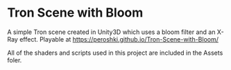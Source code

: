 # Tron Scene with Bloom

A simple Tron scene created in Unity3D which uses a bloom filter and an X-Ray effect. Playable at https://peroshki.github.io/Tron-Scene-with-Bloom/

All of the shaders and scripts used in this project are included in the Assets foler.
